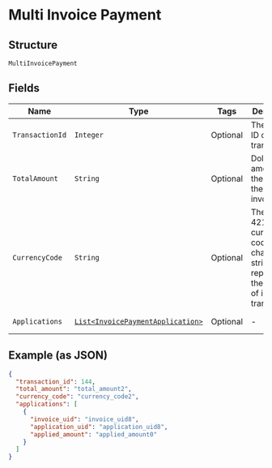 
# Multi Invoice Payment

## Structure

`MultiInvoicePayment`

## Fields

| Name | Type | Tags | Description | Getter | Setter |
|  --- | --- | --- | --- | --- | --- |
| `TransactionId` | `Integer` | Optional | The numeric ID of the transaction. | Integer getTransactionId() | setTransactionId(Integer transactionId) |
| `TotalAmount` | `String` | Optional | Dollar amount of the sum of the paid invoices. | String getTotalAmount() | setTotalAmount(String totalAmount) |
| `CurrencyCode` | `String` | Optional | The ISO 4217 currency code (3 character string) representing the currency of invoice transaction. | String getCurrencyCode() | setCurrencyCode(String currencyCode) |
| `Applications` | [`List<InvoicePaymentApplication>`](../../doc/models/invoice-payment-application.md) | Optional | - | List<InvoicePaymentApplication> getApplications() | setApplications(List<InvoicePaymentApplication> applications) |

## Example (as JSON)

```json
{
  "transaction_id": 144,
  "total_amount": "total_amount2",
  "currency_code": "currency_code2",
  "applications": [
    {
      "invoice_uid": "invoice_uid8",
      "application_uid": "application_uid8",
      "applied_amount": "applied_amount0"
    }
  ]
}
```

